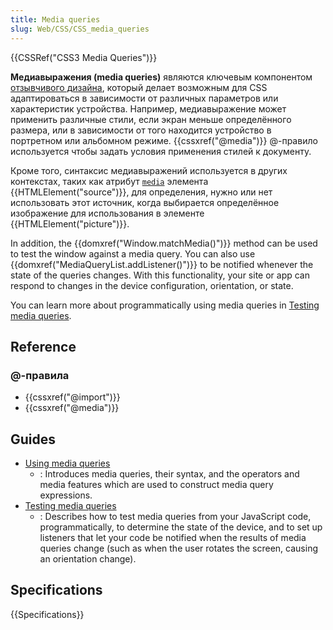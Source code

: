 ```yaml
---
title: Media queries
slug: Web/CSS/CSS_media_queries
---
```


{{CSSRef("CSS3 Media Queries")}}

**Медиавыражения (media queries)** являются ключевым компонентом [отзывчивого дизайна](/ru/docs/Web/Apps/Progressive/Responsive), который делает возможным для CSS адаптироваться в зависимости от различных параметров или характеристик устройства. Например, медиавыражение может применить различные стили, если экран меньше определённого размера, или в зависимости от того находится устройство в портретном или альбомном режиме. {{cssxref("@media")}} @-правило используется чтобы задать условия применения стилей к документу.

Кроме того, синтаксис медиавыражений используется в других контекстах, таких как атрибут [`media`](/ru/docs/Web/HTML/Element/source#media) элемента {{HTMLElement("source")}}, для определения, нужно или нет использовать этот источник, когда выбирается определённое изображение для использования в элементе {{HTMLElement("picture")}}.

In addition, the {{domxref("Window.matchMedia()")}} method can be used to test the window against a media query. You can also use {{domxref("MediaQueryList.addListener()")}} to be notified whenever the state of the queries changes. With this functionality, your site or app can respond to changes in the device configuration, orientation, or state.

You can learn more about programmatically using media queries in [Testing media queries](/ru/docs/Web/CSS/Media_Queries/Testing_media_queries).

## Reference

### @-правила

- {{cssxref("@import")}}
- {{cssxref("@media")}}

## Guides

- [Using media queries](/ru/docs/Web/CSS/Media_Queries/Using_media_queries)
  - : Introduces media queries, their syntax, and the operators and media features which are used to construct media query expressions.
- [Testing media queries](/ru/docs/Web/CSS/Media_Queries/Testing_media_queries)
  - : Describes how to test media queries from your JavaScript code, programmatically, to determine the state of the device, and to set up listeners that let your code be notified when the results of media queries change (such as when the user rotates the screen, causing an orientation change).

## Specifications

{{Specifications}}
